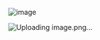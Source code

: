 
![image](https://github.com/user-attachments/assets/56f9783b-9ca6-40a5-96e9-58948464bd45)

![Uploading image.png…]()
